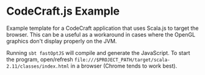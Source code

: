 # CodeCraft.js Example

Example template for a CodeCraft application that uses Scala.js to target the browser.
This can be a useful as a workaround in cases where the OpenGL graphics don't display properly on the JVM.

Running `sbt fastOptJS` will compile and generate the JavaScript.
To start the program, open/refresh `file:///$PROJECT_PATH/target/scala-2.11/classes/index.html` in a browser (Chrome tends to work best).

